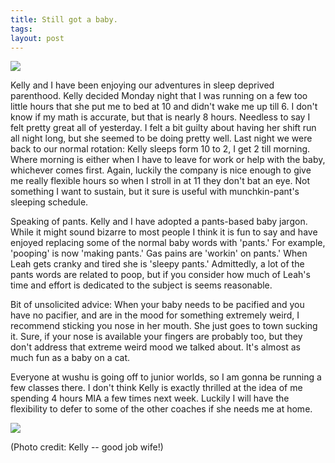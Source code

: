 ```yaml
---
title: Still got a baby.
tags:
layout: post
---
```

<img src="http://fuzzymonk.com/photos/leah/image/595/IMG_6267.JPG" class="picture" />

Kelly and I have been enjoying our adventures in sleep deprived parenthood.  Kelly decided Monday night that I was running on a few too little hours that she put me to bed at 10 and didn't wake me up till 6.  I don't know if my math is accurate, but that is nearly 8 hours.  Needless to say I felt pretty great all of yesterday.  I felt a bit guilty about having her shift run all night long, but she seemed to be doing pretty well.  Last night we were back to our normal rotation: Kelly sleeps form 10 to 2, I get 2 till morning.  Where morning is either when I have to leave for work or help with the baby, whichever comes first.  Again, luckily the company is nice enough to give me really flexible hours so when I stroll in at 11 they don't bat an eye.  Not something I want to sustain, but it sure is useful with munchkin-pant's sleeping schedule.

Speaking of pants.  Kelly and I have adopted a pants-based baby jargon.  While it might sound bizarre to most people I think it is fun to say and have enjoyed replacing some of the normal baby words with 'pants.'  For example, 'pooping' is now 'making pants.' Gas pains are 'workin' on pants.' When Leah gets cranky and tired she is 'sleepy pants.' Admittedly, a lot of the pants words are related to poop, but if you consider how much of Leah's time and effort is dedicated to the subject is seems reasonable.

Bit of unsolicited advice: When your baby needs to be pacified and you have no pacifier, and are in the mood for something extremely weird, I recommend sticking you nose in her mouth.  She just goes to town sucking it.  Sure, if your nose is available your fingers are probably too, but they don't address that extreme weird mood we talked about.  It's almost as much fun as a baby on a cat.

Everyone at wushu is going off to junior worlds, so I am gonna be running a few classes there.  I don't think Kelly is exactly thrilled at the idea of me spending 4 hours MIA a few times next week.  Luckily I will have the flexibility to defer to some of the other coaches if she needs me at home.

<img src="http://fuzzymonk.com/photos/cats/image/595/IMG_6165.JPG" class="picture" />

(Photo credit: Kelly -- good job wife!)
